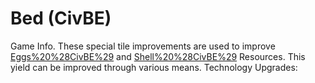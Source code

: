 # Bed (CivBE)

Game Info.
These special tile improvements are used to improve [Eggs%20%28CivBE%29](Eggs) and [Shell%20%28CivBE%29](Shell) Resources. This yield can be improved through various means.
Technology Upgrades: